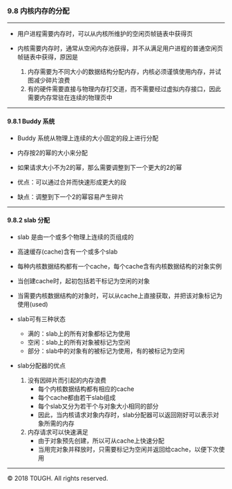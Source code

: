 ### 9.8 内核内存的分配
---

- 用户进程需要内存时，可以从内核所维护的空闲页帧链表中获得页

- 内核需要内存时，通常从空闲内存池获得，并不从满足用户进程的普通空闲页帧链表中获得，原因是
    1. 内存需要为不同大小的数据结构分配内存，内核必须谨慎使用内存，并试图减少碎片浪费
    2. 有的硬件需要直接与物理内存打交道，而不需要经过虚拟内存接口，因此需要内存常驻在连续的物理页中

---
#### 9.8.1 Buddy 系统

- Buddy 系统从物理上连续的大小固定的段上进行分配

- 内存按2的幂的大小来分配

- 如果请求大小不为2的幂，那么需要调整到下一个更大的2的幂

- 优点：可以通过合并而快速形成更大的段

- 缺点：调整到下一个2的幂容易产生碎片
---
#### 9.8.2 slab 分配

- slab 是由一个或多个物理上连续的页组成的

- 高速缓存(cache)含有一个或多个slab

- 每种内核数据结构都有一个cache，每个cache含有内核数据结构的对象实例

- 当创建cache时，起初包括若干标记为空闲的对象

- 当需要内核数据结构的对象时，可以从cache上直接获取，并把该对象标记为使用(used)

- slab可有三种状态
    - 满的：slab上的所有对象都标记为使用
    - 空闲：slab上的所有对象被标记为空闲
    - 部分：slab中的对象有的被标记为使用，有的被标记为空闲

- slab分配器的优点
    1. 没有因碎片而引起的内存浪费
        - 每个内核数据结构都有相应的cache
        - 每个cache都由若干slab组成
        - 每个slab又分为若干个与对象大小相同的部分
        - 因此，当内核请求对象内存时，slab分配器可以返回刚好可以表示对象所需的内存
    2. 内存请求可以快速满足
        - 由于对象预先创建，所以可从cache上快速分配
        - 当用完对象并释放时，只需要标记为空闲并返回给cache，以便下次使用
---
&copy; 2018 T0UGH. All rights reserved.